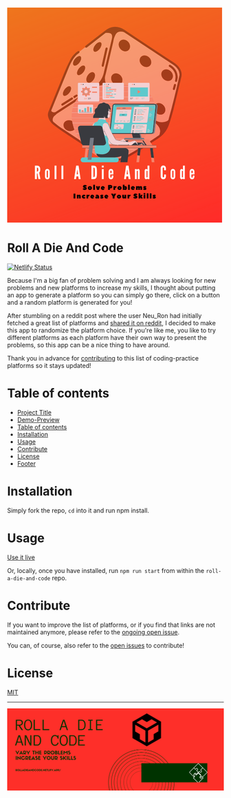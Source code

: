 ![](src/img/roll-a-die-and-code-header.png)

# Roll A Die And Code

<!--Badges here-->

[![Netlify Status](https://api.netlify.com/api/v1/badges/d352536e-f000-4dcb-9266-8d1fe24b9954/deploy-status)](https://app.netlify.com/sites/rolladieandcode/deploys)

Because I'm a big fan of problem solving and I am always looking for new problems and new platforms to increase my skills, I thought about putting an app to generate a platform so you can simply go there, click on a button and a random platform is generated for you!

After stumbling on a reddit post where the user Neu_Ron had initially fetched a great list of platforms and [shared it on reddit](https://www.reddit.com/r/learnprogramming/comments/c37o7k/a_list_of_all_problem_solving_websites/), I decided to make this app to randomize the platform choice. If you're like me, you like to try different platforms as each platform have their own way to present the problems, so this app can be a nice thing to have around.

Thank you in advance for [contributing](#contribute) to this list of coding-practice platforms so it stays updated!

# Table of contents

- [Project Title](#project-title)
- [Demo-Preview](#demo-preview)
- [Table of contents](#table-of-contents)
- [Installation](#installation)
- [Usage](#usage)
- [Contribute](#contribute)
- [License](#license)
- [Footer](#footer)

# Installation

Simply fork the repo, `cd` into it and run npm install.

# Usage

[Use it live](https://rolladieandcode.netlify.app/)

Or, locally, once you have installed, run `npm run start` from within the `roll-a-die-and-code` repo.

# Contribute

If you want to improve the list of platforms, or if you find that links are not maintained anymore, please refer to the [ongoing open issue](https://github.com/wolfthread/roll-a-die-and-code/issues/1).

You can, of course, also refer to the [open issues](https://github.com/wolfthread/roll-a-die-and-code/issues) to contribute!

# License

[MIT](LICENSE)

---

![](src/img/roll-a-die-and-code-footer.png)
